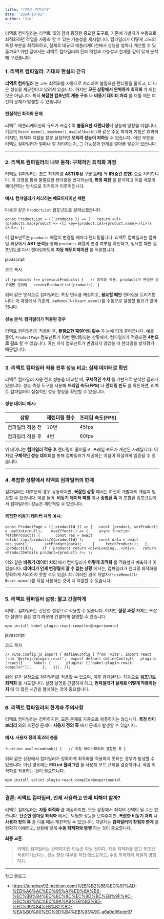 ```yaml
---
title: "리액트 컴파일러"
date: "2024-10-02"
author: "Jin"
---
```


리액트 컴파일러는 리액트 19와 함께 등장한 중요한 도구로, 기존에 개발자가 수동으로 최적화하던 작업을 자동화 할 수 있는 가능성을 제시합니다. 컴파일러가 어떻게 코드의 특정 부분을 최적화하고, 실제로 대규모 애플리케이션에서 성능을 얼마나 개선할 수 있을까요? 이번 글에서는 리액트 컴파일러의 진짜 역할과 가능성과 한계를 깊이 있게 분석해 보겠습니다.


### 1. 리액트 컴파일러: 기대와 현실의 간극

**리액트 컴파일러** 는 코드 최적화를 자동으로 처리하여 불필요한 렌더링을 줄이고, 더 나은 성능을 제공한다고 알려져 있습니다. 하지만 **모든 상황에서 완벽하게 최적화** 가 되는 것은 아닙니다. 특히 **복잡한 컴포넌트 계층 구조** 나 **비동기 데이터 처리** 를 다룰 때는 여전히 문제가 발생할 수 있습니다.

#### 현실적인 최적화 문제

리액트 애플리케이션의 규모가 커질수록 **불필요한 재렌더링**이 성능에 영향을 미칩니다. 기존의 `React.memo()`, `useMemo()`, `useCallback()`과 같은 수동 최적화 기법은 효과적이지만, 최적화 지점을 잘못 설정하면 **오히려 성능이 저하**될 수 있습니다. 이런 부분을 리액트 컴파일러가 얼마나 잘 처리하는지, 그 가능성과 한계를 알아볼 필요가 있습니다.

---

### 2. 리액트 컴파일러의 내부 동작: 구체적인 최적화 과정

리액트 컴파일러는 코드 최적화를 **AST(추상 구문 트리)** 와 **IR(중간 표현)** 으로 처리합니다. 이 과정을 통해 불필요한 렌더링을 방지하는데, **특정 패턴** 을 분석하고 이를 메모이제이션하는 방식으로 최적화가 이루어집니다.

#### 예시: 컴파일러가 처리하는 메모이제이션 패턴

다음과 같은 `ProductList` 컴포넌트를 살펴보겠습니다.


`const ProductList = ({ products }) => {   return <ul>{products.map(product => <li key={product.id}>{product.name}</li>)}</ul>; };`

이 컴포넌트는 `products` 배열이 변경될 때마다 렌더링됩니다. 리액트 컴파일러는 컴파일 과정에서 **AST 분석**을 통해 `products` 배열의 변경 여부를 확인하고, 필요할 때만 컴포넌트를 다시 렌더링하도록 **자동 메모이제이션** 을 적용합니다.

javascript

코드 복사

`if (products !== previousProducts) {   // 최적화 적용: products가 변경된 경우에만 렌더링   renderProductList(products); }`

위와 같은 방식으로 컴파일러는 특정 변수를 캐싱하고, **필요할 때만** 렌더링을 트리거합니다. 이 과정에서 기존의 `useMemo()`나 `React.memo()`를 수동으로 설정할 필요가 없어집니다.

#### 성능 분석: 컴파일러가 적용된 경우

리액트 컴파일러가 적용된 후, **불필요한 재렌더링 횟수** 가 눈에 띄게 줄어듭니다. 예를 들어, `ProductPage` 컴포넌트가 10번 렌더링되는 상황에서, 컴파일러가 적용되면 **4번으로 감소** 할 수 있습니다. 이는 자식 컴포넌트가 변경되지 않았을 때 렌더링을 방지했기 때문입니다.

---

### 3. 리액트 컴파일러 적용 전후 성능 비교: 실제 데이터로 확인

리액트 컴파일러 사용 전후 성능을 비교할 때, **구체적인 수치** 를 기반으로 분석할 필요가 있습니다. 성능 측정 도구를 사용해 **프레임 속도(FPS)** 나 **렌더링 빈도** 를 확인하면, 리액트 컴파일러의 실질적인 성능 향상을 확인할 수 있습니다.

#### 성능 데이터 예시:

|**상황**|**재렌더링 횟수**|**프레임 속도(FPS)**|
|---|---|---|
|컴파일러 적용 전|10번|45fps|
|컴파일러 적용 후|4번|60fps|

위 데이터는 **컴파일러 적용 후** 렌더링이 줄어들고, 프레임 속도가 개선된 사례입니다. 이처럼 **구체적인 성능 데이터**를 통해 컴파일러가 제공하는 이점이 확실하게 입증될 수 있습니다.

---

### 4. 복잡한 상황에서 리액트 컴파일러의 한계

컴파일러는 대부분의 경우 유용하지만, **복잡한 상황** 에서는 여전히 개발자의 개입이 필요할 수 있습니다. 예를 들어, **비동기 데이터 페칭** 이나 **중첩된 훅** 이 포함된 컴포넌트에서 컴파일러의 성능은 제한적일 수 있습니다.

#### 복잡한 비동기 데이터 처리 예시:

```const ProductPage = ({ productId }) => {   const [product, setProduct] = useState(null);    useEffect(() => {     async function fetchProduct() {       const res = await fetch(`/api/products/${productId}`);       const data = await res.json();       setProduct(data);     }     fetchProduct();   }, [productId]);    if (!product) return <div>Loading...</div>;   return <ProductDetails product={product} />; };```

이와 같은 **비동기 데이터 처리** 에서 컴파일러가 **어떻게 최적화** 를 적용할지 예측하기 어렵습니다. **데이터가 언제 변경될지 알 수 없는 상황** 에서는, 컴파일러가 렌더링 최적화를 정확하게 처리하지 못할 수도 있습니다. 이러한 경우 개발자가 `useMemo()`나 `React.memo()`를 직접 사용하는 것이 더 적절할 수 있습니다.

---

### 5. 리액트 컴파일러 설정: 짧고 간결하게

리액트 컴파일러는 간단한 설정으로 적용할 수 있습니다. 하지만 **설정 과정** 자체는 복잡한 설명이 필요 없기 때문에 간결하게 설명할 수 있습니다.


```npm install babel-plugin-react-compiler@experimental```

javascript

코드 복사

```// vite.config.js import { defineConfig } from 'vite'; import react from '@vitejs/plugin-react';  export default defineConfig({   plugins: [react({     babel: {       plugins: [["babel-plugin-react-compiler"]],     },   })], });```

위와 같은 설정으로 컴파일러를 적용할 수 있으며, 이후 컴파일러는 자동으로 **컴포넌트 최적화** 를 시도합니다. 설정 설명을 간결하게 하고, **컴파일러가 실제로 어떻게 작동하는지** 에 더 많은 시간을 할애하는 것이 중요합니다.

---

### 6. 리액트 컴파일러의 한계와 주의사항

리액트 컴파일러는 강력하지만, 모든 문제를 자동으로 해결하지는 않습니다. **특정 라이브러리** 와의 호환성 문제나 **사용자 정의 훅** 에서 문제가 발생할 수 있습니다.

#### 예시: 사용자 정의 훅과의 충돌


`function useCustomHook() {   // 특정 라이브러리와 결합된 훅 }`

위와 같은 상황에서 컴파일러가 정확하게 최적화를 적용하지 못하는 경우가 발생할 수 있습니다. 이런 경우에는 **ESLint 플러그인** 을 사용해 코드 규칙을 검증하거나, 직접 최적화를 적용하는 것이 필요합니다.



`npm install eslint-plugin-react-compiler@experimental`

---

### 결론: 리액트 컴파일러, 언제 사용하고 언제 피해야 할까?

리액트 컴파일러는 **자동 최적화** 를 제공하지만, 모든 상황에서 최적의 선택이 될 수는 없습니다. **단순한 렌더링 최적화** 에서는 탁월한 성능을 보여주지만, **복잡한 비동기 처리** 나 **사용자 정의 훅** 을 다룰 때는 제한적일 수 있습니다. 개발자는 **컴파일러의 장점과 한계** 를 정확히 이해하고, 상황에 맞게 **수동 최적화와 병행** 하는 것이 중요합니다.

**최종 교훈**:

> 리액트 컴파일러는 강력하지만 만능은 아닐 것이다. 자동 최적화를 믿고 무조건 적용하기보다는, 성능 향상 여부를 직접 테스트하고, 수동 최적화와 적절히 병행하자.

---
참고 블로그
- https://junghan92.medium.com/%EB%B2%88%EC%97%AD-%EB%A6%AC%EC%95%A1%ED%8A%B8-%EC%BB%B4%ED%8C%8C%EC%9D%BC%EB%9F%AC-%EC%82%AC%EC%9A%A9%EB%B2%95-%EC%99%84%EB%B2%BD-%EA%B0%80%EC%9D%B4%EB%93%9C-a6a0e96edc97
